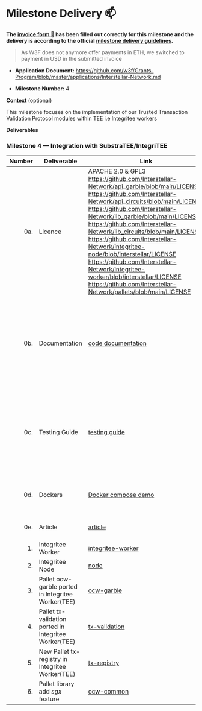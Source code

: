 # Milestone Delivery :mailbox:



**The [invoice form :pencil:](https://docs.google.com/forms/d/e/1FAIpQLSfmNYaoCgrxyhzgoKQ0ynQvnNRoTmgApz9NrMp-hd8mhIiO0A/viewform) has been filled out correctly for this milestone and the delivery is according to the official [milestone delivery guidelines](https://github.com/w3f/Grants-Program/blob/master/docs/milestone-deliverables-guidelines.md).**  

> As W3F does not anymore offer payments in ETH, we switched to payment in USD in the submitted invoice

* **Application Document:** https://github.com/w3f/Grants-Program/blob/master/applications/Interstellar-Network.md

* **Milestone Number:**  4

**Context** (optional)

This milestone focuses on  the implementation of our Trusted Transaction Validation Protocol modules within TEE i.e Integritee workers


**Deliverables**


### Milestone 4 — Integration with SubstraTEE/IntegriTEE


| Number | Deliverable | Link | Notes  |
| -----: | ----------- | -----------|------------ |
| 0a. | Licence  |  APACHE 2.0 & GPL3 https://github.com/Interstellar-Network/api_garble/blob/main/LICENSE  https://github.com/Interstellar-Network/api_circuits/blob/main/LICENSE https://github.com/Interstellar-Network/lib_garble/blob/main/LICENSE https://github.com/Interstellar-Network/lib_circuits/blob/main/LICENSE https://github.com/Interstellar-Network/integritee-node/blob/interstellar/LICENSE https://github.com/Interstellar-Network/integritee-worker/blob/interstellar/LICENSE https://github.com/Interstellar-Network/pallets/blob/main/LICENSE | Only a part of the JustGarble repository is licenced with GPL3 and isolated with APIs |
| 0b. | Documentation  |  [code documentation](https://book.interstellar.gg/M4.html#code-documentation  ) | Please read first Garbled Circuit Factory (GCF) and Trusted Transaction Validation Protocol (TTVP) [overviews](https://book.interstellar.gg/M4.html#garbled-circuit-factory-gcf-overview)   |
| 0c. | Testing Guide | [testing guide](https://book.interstellar.gg/M4.html#testing-guide) | Core functions due to the specificity of the architecture are mainly covered with integration tests |
| 0d. | Dockers | [Docker compose demo](https://github.com/Interstellar-Network/Interstellar-Book/blob/docker-compose/docker-compose.yml) | [How to launch docker compose demo]( https://book.interstellar.gg/M4_demo_tutorial.html)   |
| 0e. | Article | [article](https://book.interstellar.gg/M4.html#article)  |   links in Mx Interstellar Book  |  
| 1. |  Integritee Worker |   [integritee-worker](https://github.com/Interstellar-Network/integritee-worker)           |
| 2. |  Integritee Node |   [node](https://github.com/Interstellar-Network/integritee-node)           |
| 3. | Pallet ocw-garble ported in Integritee Worker(TEE)| [ocw-garble](https://github.com/Interstellar-Network/pallets/tree/main/pallets/ocw-garble) |        | 
| 4. |  Pallet tx-validation ported in Integritee Worker(TEE)|   [tx-validation](https://github.com/Interstellar-Network/pallets/tree/main/pallets/tx-validation)           |    
| 5. |  New Pallet tx-registry in Integritee Worker(TEE)|   [tx-registry](https://github.com/Interstellar-Network/pallets/tree/main/pallets/tx-registry)           | 
| 6. |  Pallet library add *sgx* feature |   [ocw-common](https://github.com/Interstellar-Network/pallets/tree/main/ocw-common)           | 





 
